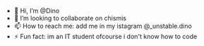 - 👋 Hi, I’m @Dino
- 💞️ I’m looking to collaborate on chismis
- 📫 How to reach me: add me in my istagram @_unstable.dino
- ⚡ Fun fact: im an IT student ofcourse i don't know how to code

<!---
Tasaisme/Tasaisme is a ✨ special ✨ repository because its `README.md` (this file) appears on your GitHub profile.
You can click the Preview link to take a look at your changes.
--->
